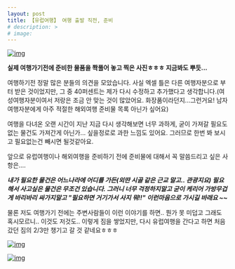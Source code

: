 ```yaml
---
layout: post
title: 【유럽여행】 여행 출발 직전, 준비
# description: >
# image: 
---
```


[![img](https://postfiles.pstatic.net/MjAxOTAyMThfNTcg/MDAxNTUwNDk3MDMxNzA2.PUcnuLyvDLJdbtl5fghcmL497aYe2UVGRqqqNFkUP0sg.cCEJWUUmKbBOGwrEku63BDkwN68QFYzYNv0aXF_RYPgg.JPEG.sb020518/DSC00132.JPG?type=w773)](https://blog.naver.com/PostView.nhn?blogId=sb020518&logNo=221469062732&categoryNo=7&parentCategoryNo=0&viewDate=&currentPage=2&postListTopCurrentPage=1&from=postList&userTopListOpen=true&userTopListCount=5&userTopListManageOpen=false&userTopListCurrentPage=2#)

**실제 여행가기전에 준비한 물품을 쫙풀어 놓고 찍은 사진ㅎㅎㅎ 지금봐도 뿌듯...**



여행하기전 정말 많은 분들의 의견을 모았습니다. 사실 엑셀 틀은 다른 여행자분으로 부터 받은 것이었지만, 그 중 40퍼센트는 제가 다시 수정하고 추가했다고 생각합니다.(여성여행자분이여서 저랑은 조금 안 맞는 것이 많았어요. 화장품이라던지...그런거요! 남자 여행자분에게 아주 적절한 해외여행 준비물 목록 아닌가 싶어요)



여행을 다녀온 오랜 시간이 지난 지금 다시 생각해보면 너무 과하게, 굳이 가져갈 필요도 없는 물건도 가져간게 아닌가... 싶을정로로 과한 느낌도 있어요. 그러므로 한번 봐 보시고 필요없는건 빼시면 될것같아요. 



앞으로 유럽여행이나 해외여행을 준비하기 전에 준비물에 대해서 꼭 말씀드리고 싶은 사항은....

***내가 필요한 물건은 어느나라에 어디를 가든(외딴 시골 같은 근교 말고.. 관광지요) 필요해서 사고싶은 물건은 무조건 있습니다. 그러니 너무 걱정하지말고 굳이 케리어 가방무겁게 바리바리 싸가지말고 "필요하면 거기가서 사지 뭐!!" 이런마음으로 가시길 바래요 ~~*** 



물론 저도 여행가기 전에는 주변사람들이 이런 이야기를 하면.. 뭔가 못 미덥고 그래도 혹시모르니.. 이것도 저것도.. 이렇게 짐을 쌓었지만, 다시 유럽여행을 간다고 하면 처음갔던 짐의 2/3만 챙기고 갈 것 같네요ㅎㅎㅎ





[![img](https://postfiles.pstatic.net/MjAxOTAyMThfNTgg/MDAxNTUwNDk2MjAyMjEz.oJa8t02dsi3z67kXXsme6rK6AI4dt1nwmMrqjG6oGWAg.1IndGZoXCFWRloFqnlwH5WPqJOkgSwmY5rq1bRyWZRgg.JPEG.sb020518/1.jpg?type=w773)](https://blog.naver.com/PostView.nhn?blogId=sb020518&logNo=221469062732&categoryNo=7&parentCategoryNo=0&viewDate=&currentPage=2&postListTopCurrentPage=1&from=postList&userTopListOpen=true&userTopListCount=5&userTopListManageOpen=false&userTopListCurrentPage=2#)



[![img](https://postfiles.pstatic.net/MjAxOTAyMThfMTI4/MDAxNTUwNDk2MjA5MDY3.dB4P7-WnfAt-X8JZZT3zxpNgY-T8ke3kgciue5UoRfog.DMmhHtjidMdDPEe4vZVysUHzSQC44Rj0L_cstptNC_0g.JPEG.sb020518/2.jpg?type=w773)](https://blog.naver.com/PostView.nhn?blogId=sb020518&logNo=221469062732&categoryNo=7&parentCategoryNo=0&viewDate=&currentPage=2&postListTopCurrentPage=1&from=postList&userTopListOpen=true&userTopListCount=5&userTopListManageOpen=false&userTopListCurrentPage=2#)